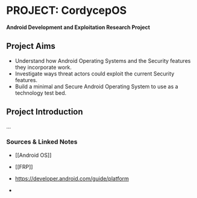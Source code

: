 # PROJECT: CordycepOS
**Android Development and Exploitation Research Project**

## Project Aims
- Understand how Android Operating Systems and the Security features they incorporate work.
- Investigate ways threat actors could exploit the current Security features.
- Build a minimal and Secure Android Operating System to use as a technology test bed.

## Project Introduction
...

### Sources & Linked Notes
- [[Android OS]]
- [[FRP]]

- https://developer.android.com/guide/platform
-